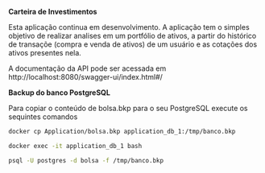 **Carteira de Investimentos**

Esta aplicação continua em desenvolvimento. A aplicação tem o simples objetivo de realizar analises em um portfólio de ativos, a partir do histórico de transaçõe (compra e venda de ativos) de um usuário e as cotações dos ativos presentes nela.

A documentação da API pode ser acessada em http://localhost:8080/swagger-ui/index.html#/

**Backup do banco PostgreSQL**

Para copiar o conteúdo de bolsa.bkp para o seu PostgreSQL execute os sequintes comandos

```sh
docker cp Application/bolsa.bkp application_db_1:/tmp/banco.bkp

docker exec -it application_db_1 bash

psql -U postgres -d bolsa -f /tmp/banco.bkp

```
